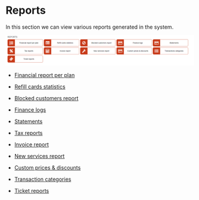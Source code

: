 Reports
==================

In this section we can view various reports generated in the system.

![Reports](reports.png)

* [Financial report per plan](administration/reports/financial_report_per_plan/financial_report_per_plan.md)

* [Refill cards statistics](administration/reports/refill_cards_statistics/refill_cards_statistics.md)

* [Blocked customers report](administration/reports/blocked_customers_report/blocked_customers_report.md)

* [Finance logs](administration/reports/finance_logs/finance_logs.md)

* [Statements](administration/reports/statements/statements.md)

* [Tax reports](administration/reports/tax_report/tax_report.md)

* [Invoice report](dministration/reports/invoice_report/invoice_report.md)

* [New services report](administration/reports/new_services_report/new_services_report.md)

* [Custom prices & discounts](administration/reports/custom_prices_and_discounts/custom_prices_and_discounts.md)

* [Transaction categories](administration/reports/transaction_categories/transaction_categories.md)

* [Ticket reports](administration/reports/tickets_report/tickets_report.md)
